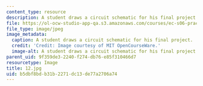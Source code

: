 ```yaml
---
content_type: resource
description: A student draws a circuit schematic for his final project.
file: https://ol-ocw-studio-app-qa.s3.amazonaws.com/courses/ec-s06-practical-electronics-fall-2004/b5dbf8bdb31b2271dc13de77a2706a74_12.jpg
file_type: image/jpeg
image_metadata:
  caption: A student draws a circuit schematic for his final project.
  credit: 'Credit: Image courtesy of MIT OpenCourseWare.'
  image-alt: A student draws a circuit schematic for his final project.
parent_uid: 9f359de3-2240-f274-db76-e85f310466d7
resourcetype: Image
title: 12.jpg
uid: b5dbf8bd-b31b-2271-dc13-de77a2706a74
---
```

